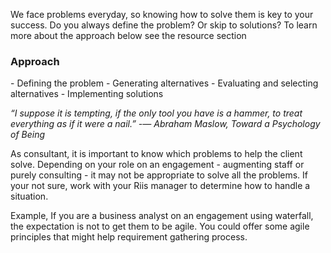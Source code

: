 We face problems everyday, so knowing how to solve them is key to your success.  Do you always define the problem? Or skip to solutions?  To learn more about the approach below see the resource section

<H3>Approach</H3>
- Defining the problem
- Generating alternatives
- Evaluating and selecting alternatives
- Implementing solutions

*“I suppose it is tempting, if the only tool you have is a hammer, to treat everything as if it were a nail.” -― Abraham Maslow, Toward a Psychology of Being*

As consultant, it is important to know which problems to help the client solve.  Depending on your role on an engagement - augmenting staff or purely consulting - it may not be appropriate to solve all the problems.  If your not sure, work with your Riis manager to determine how to handle a situation.

Example, If you are a business analyst on an engagement using waterfall, the expectation is not to get them to be agile.  You could offer some agile principles that might help requirement gathering process.



